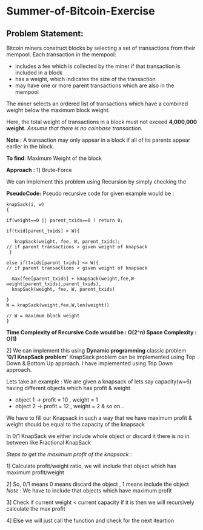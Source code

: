 # Summer-of-Bitcoin-Exercise

## Problem Statement:
  Bitcoin miners construct blocks by selecting a set of transactions from their mempool. Each transaction in the mempool:
- includes a fee which is collected by the miner if that transaction is included in a block
- has a weight, which indicates the size of the transaction
- may have one or more parent transactions which are also in the mempool

The miner selects an ordered list of transactions which have a combined weight below the maximum block weight.

Here, the total weight of transactions in a block must not exceed **4,000,000 weight.** 
*Assume that there is no coinbase transaction.*

**Note** : A transaction may only appear in a block if all of its parents appear earlier in the block.

**To find**: Maximum Weight of the block

**Approach** : 1] Brute-Force

We can implement this problem using Recursion by simply checking the 

**PseudoCode:** Pseudo recursive code for given example would be :


    knapSack(i, w)
    {
    
    if(weight==0 || parent_txids==0 ) return 0;
   
    if(txid[parent_txids] > W){
   
       knapSack(weight, fee, W, parent_txids);                                                                 // if parent transactions > given weight of knapsack
     }
   
    else if(txids[parent_txids] <= W){                                                                         // if parent transactions < given weight of knapsack 
   
      max(fee[parent_txids] + knapSack(weight,fee,W-weight[parent_txids],parent_txids), 
      knapSack(weight, fee, W, parent_txids)
    
    }
    W = knapSack(weight,fee,W,len(weight))
                                                                                                                            // W = maximum block weight
    }

**Time Complexity of Recursive Code would be : O(2^n) 
Space Complexity : O(1)**

2] We can implement this using **Dynamic programming** classic problem **'0/1 KnapSack problem'**
KnapSack problem can be implemented using Top Down & Bottom Up approach. I have implemented using Top Down approach. 

Lets take an example : We are given a knapsack of lets say capacity(w=6) having different  objects which has profit & weight
- object 1 -> profit = 10 , weight = 1
- object 2 -> profit = 12 , weight = 2 & so on...

We have to fill our Knapsack in such a way that we have maximum profit & weight should be equal to the capacity of the knapsack 

In 0/1 KnapSack we either include whole object or discard it there is no in between like Fractional KnapSack

*Steps to get the maximum profit of the knapsack* : 

1] Calculate profit/weight ratio, we will include that object which has maximum profit/weight 

2] So, 0/1 means 0 means discard the object , 1 means include the object 
*Note* : We have to include that objects which have maximum profit

3] Check if current weight < current capacity if it is then we will recursively calculate the max profit

4] Else we will just call the function and check for the next iteartion 

